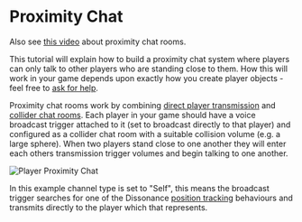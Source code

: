 # Proximity Chat

Also see [this video](https://youtu.be/HXMYDbuLwVI?t=323) about proximity chat rooms.

This tutorial will explain how to build a proximity chat system where players can only talk to other players who are standing close to them. How this will work in your game depends upon exactly how you create player objects - feel free to [ask for help](https://www.reddit.com/r/dissonance_voip/).

Proximity chat rooms work by combining [direct player transmission](/Tutorials/Direct-Player-Transmit) and [collider chat rooms](/Tutorials/Collider-Chat-Room). Each player in your game should have a voice broadcast trigger attached to it (set to broadcast directly to that player) and configured as a collider chat room with a suitable collision volume (e.g. a large sphere). When two players stand close to one another they will enter each others transmission trigger volumes and begin talking to one another.

![Player Proximity Chat](/images/PlayerProximityChat_Inspector.png)

In this example channel type is set to "Self", this means the broadcast trigger searches for one of the Dissonance [position tracking](/Tutorials/Position-Tracking) behaviours and transmits directly to the player which that represents.